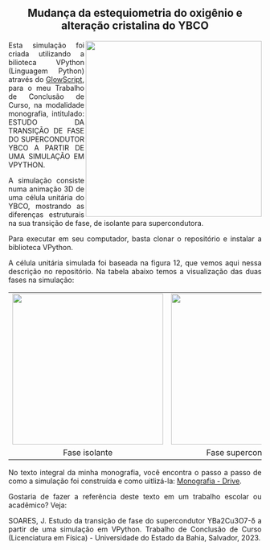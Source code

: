 <h2 align="center">Mudança da estequiometria do oxigênio e alteração cristalina do YBCO</h2>

<img width=350 align="right" src="https://github.com/jubssoares/simulacao-vpython-monografia/assets/104150753/7372f3cf-fdb3-4a58-9655-efdadd9e58b1"/>

<p align="justify">Esta simulação foi criada utilizando a bilioteca VPython (Linguagem Python) através do <a href="https://glowscript.org/#/user/jubssoares/folder/TCC/program/Simula%C3%A7%C3%A3o">GlowScript</a>, para o meu Trabalho de Conclusão de Curso, na modalidade monografia, intitulado: ESTUDO DA TRANSIÇÃO DE FASE DO SUPERCONDUTOR YBCO A PARTIR DE UMA SIMULAÇÃO EM VPYTHON.</p>

<p align="justify">A simulação consiste numa animação 3D de uma célula unitária do YBCO, mostrando as diferenças estruturais na sua transição de fase, de isolante para supercondutora.</p>

<p align="justify">Para executar em seu computador, basta clonar o repositório e instalar a biblioteca VPython.</p>

<p align="justify">A célula unitária simulada foi baseada na figura 12, que vemos aqui nessa descrição no repositório. Na tabela abaixo temos a visualização das duas fases na simulação:</p>

<div align="center">
  <table>
  <tr>
    <td align="center"><img width="300" src="https://github.com/jubssoares/simulacao-vpython-monografia/assets/104150753/3b71ce94-5ba3-4437-ae82-6053d7b4bc46"/></td>
    <td align="center"><img width="300" src="https://github.com/jubssoares/simulacao-vpython-monografia/assets/104150753/a8560029-811b-4c13-9c89-f31d438069ce"/></td>
  </tr>
  <tr>
    <td align="center">Fase isolante</td>
    <td align="center">Fase supercondutora</td>
  </tr>
</table>
</div>

<p align="justify">No texto integral da minha monografia, você encontra o passo a passo de como a simulação foi construída e como uitlizá-la: <a href="https://drive.google.com/file/d/1wgPLVsbGXowHmJ4aDChdMBeFBShWjrXa/view?usp=sharing">Monografia - Drive</a>.</p>

<p align="justify">
  Gostaria de fazer a referência deste texto em um trabalho escolar ou acadêmico? Veja:
  <p align="justify">SOARES, J. Estudo da transição de fase do supercondutor YBa2Cu3O7-δ a partir de uma simulação em VPython. Trabalho de Conclusão de Curso (Licenciatura em Física) - Universidade do Estado da Bahia, Salvador, 2023.</p>
</p>
